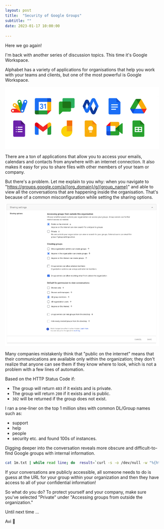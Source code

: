 ```yaml
---
layout: post
title:  "Security of Google Groups"
subtitle: ""
date: 2023-01-17 10:00:00

---
```

Here we go again!

I'm back with another series of discussion topics. This time it's Google Workspace.

Alphabet has a variety of applications for organisations that help you work with your teams and clients, but one of the most powerful is Google Workspace.

![Goole Workspace](https://raw.githubusercontent.com/avicoder/avicoder.github.io/master/images/google-workspace.png)

There are a ton of applications that allow you to access your emails, calendars and contacts from anywhere with an internet connection. It also makes it easy for you to share files with other members of your team or company.

But there's a problem. Let me explain to you why: when you navigate to "https://groups.google.com/a/{org_domain}/g/{group_name}" and able to view all the conversations that are happening inside the organisation. That's because of a common misconfiguration while setting the sharing options. 

![Goole Workspace](https://raw.githubusercontent.com/avicoder/avicoder.github.io/master/images/google-sharing.png)

Many companies mistakenly think that "public on the internet" means that their communications are available only within the organization; they don't realize that anyone can see them if they know where to look, which is not a problem with a few lines of automation. 

Based on the HTTP Status Code if:

 - The group will return `403` if it exists and is private.
 - The group will return `200` if it exists and is public.
 - `302` will be returned if the group does not exist.

I ran a one-liner on the top 1 million sites with common DL/Group names such as:
 - support
 - help
 - people
 - security etc.
and found 100s of instances.

Digging deeper into the conversation reveals more obscure and difficult-to-find Google groups with internal information. 

```bash
cat 1m.txt | while read line; do  result=`curl -s -o /dev/null -w "%{http_code}\n" https://groups.google.com/a/$line/g/support`; if [ $result -eq "200" ]; then echo "\n$line\n## HIT ###";fi; done
```

If your conversations are publicly accessible, all someone needs to do is guess at the URL for your group within your organization and then they have access to all of your confidential information! 

So what do you do? To protect yourself and your company, make sure you've selected "Private" under "Accessing groups from outside the organization."

Until next time ...

Avi
👋
